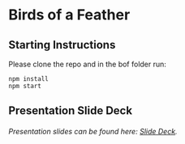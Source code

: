 # Birds of a Feather
## Starting Instructions
Please clone the repo and in the bof folder run:
```
npm install
npm start
```

## Presentation Slide Deck

###### Presentation slides can be found here: [Slide Deck](https://docs.google.com/presentation/d/15fG_a1HAJAiEKjZgyE__7svQodm40lnh7laazD52yGI/edit?usp=sharing).
